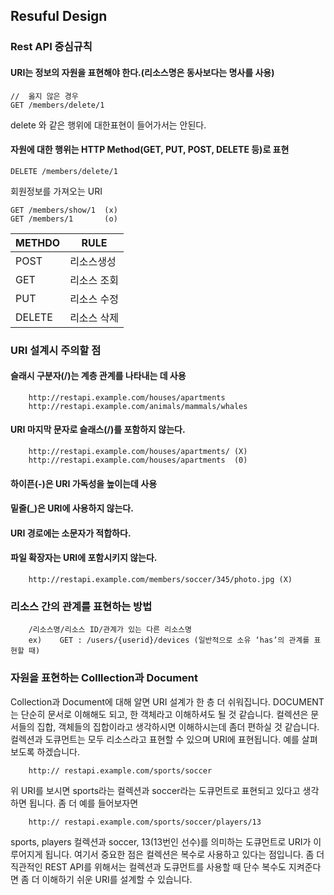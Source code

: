

## Resuful Design



### Rest API 중심규칙

#### URI는 정보의 자원을 표현해야 한다.(리소스명은 동사보다는 명사를 사용)
```
//  옳지 않은 경우
GET /members/delete/1
```
delete  와 같은 행위에 대한표현이 들어가서는 안된다.

#### 자원에 대한 행위는 HTTP Method(GET, PUT, POST, DELETE 등)로 표현
```
DELETE /members/delete/1
```

회원정보를 가져오는 URI
 
```
GET /members/show/1  (x)
GET /members/1       (o)
```

| METHDO | RULE |
|---|---|
|POST | 리소스생성|
|GET | 리소스 조회|
|PUT | 리소스 수정|
|DELETE | 리소스 삭제|


### URI 설계시 주의할 점

#### 슬래시 구분자(/)는 계층 관계를 나타내는 데 사용
```
    http://restapi.example.com/houses/apartments
    http://restapi.example.com/animals/mammals/whales
```

#### URI 마지막 문자로 슬래스(/)를 포함하지 않는다.
```
    http://restapi.example.com/houses/apartments/ (X)
    http://restapi.example.com/houses/apartments  (0)
```

#### 하이픈(-)은 URI 가독성을 높이는데 사용


#### 밑줄(_)은 URI에 사용하지 않는다.

#### URI 경로에는 소문자가 적합하다. 

#### 파일 확장자는 URI에 포함시키지 않는다.
```
    http://restapi.example.com/members/soccer/345/photo.jpg (X)
```

### 리소스 간의 관계를 표현하는 방법
```
    /리소스명/리소스 ID/관계가 있는 다른 리소스명
    ex)    GET : /users/{userid}/devices (일반적으로 소유 ‘has’의 관계를 표현할 때)
```

### 자원을 표현하는 Colllection과 Document
Collection과 Document에 대해 알면 URI 설계가 한 층 더 쉬워집니다. 
DOCUMENT는 단순히 문서로 이해해도 되고, 한 객체라고 이해하셔도 될 것 같습니다. 
컬렉션은 문서들의 집합, 객체들의 집합이라고 생각하시면 이해하시는데 좀더 편하실 것 같습니다. 
컬렉션과 도큐먼트는 모두 리소스라고 표현할 수 있으며 URI에 표현됩니다. 예를 살펴보도록 하겠습니다.

```
    http:// restapi.example.com/sports/soccer
```
위 URI를 보시면 sports라는 컬렉션과 soccer라는 도큐먼트로 표현되고 있다고 생각하면 됩니다.
좀 더 예를 들어보자면

```
    http:// restapi.example.com/sports/soccer/players/13
```
sports, players 컬렉션과 soccer, 13(13번인 선수)를 의미하는 도큐먼트로 URI가 이루어지게 됩니다. 
여기서 중요한 점은 컬렉션은 복수로 사용하고 있다는 점입니다. 
좀 더 직관적인 REST API를 위해서는 컬렉션과 도큐먼트를 사용할 때 단수 복수도 지켜준다면 좀 더 이해하기 쉬운 URI를 설계할 수 있습니다.